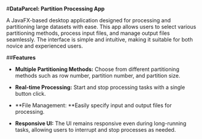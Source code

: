 #**DataParcel: Partition Processing App**

A JavaFX-based desktop application designed for processing and partitioning large datasets with ease. This app allows users to select various partitioning methods, process input files, and manage output files seamlessly. The interface is simple and intuitive, making it suitable for both novice and experienced users.

##**Features**

- **Multiple Partitioning Methods:** Choose from different partitioning methods such as row number, partition number, and partition size.

- **Real-time Processing:** Start and stop processing tasks with a single button click.

- **File Management: **Easily specify input and output files for processing.

- **Responsive UI:** The UI remains responsive even during long-running tasks, allowing users to interrupt and stop processes as needed.
